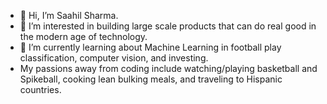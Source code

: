 - 👋 Hi, I’m Saahil Sharma.
- 👀 I’m interested in building large scale products that can do real good in the modern age of technology.
- 🌱 I’m currently learning about Machine Learning in football play classification, computer vision, and investing. 
- My passions away from coding include watching/playing basketball and Spikeball, cooking lean bulking meals, and traveling to Hispanic countries. 


<!---
saahilds/saahilds is a ✨ special ✨ repository because its `README.md` (this file) appears on your GitHub profile.
You can click the Preview link to take a look at your changes.
--->
